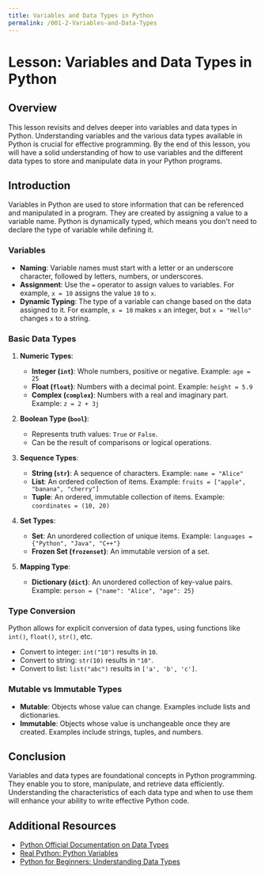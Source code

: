 ```yaml
---
title: Variables and Data Types in Python
permalink: /001-2-Variables-and-Data-Types
---
```


# Lesson: Variables and Data Types in Python

## Overview
This lesson revisits and delves deeper into variables and data types in Python. Understanding variables and the various data types available in Python is crucial for effective programming. By the end of this lesson, you will have a solid understanding of how to use variables and the different data types to store and manipulate data in your Python programs.

## Introduction

Variables in Python are used to store information that can be referenced and manipulated in a program. They are created by assigning a value to a variable name. Python is dynamically typed, which means you don't need to declare the type of variable while defining it.

### Variables

- **Naming**: Variable names must start with a letter or an underscore character, followed by letters, numbers, or underscores.
- **Assignment**: Use the `=` operator to assign values to variables. For example, `x = 10` assigns the value `10` to `x`.
- **Dynamic Typing**: The type of a variable can change based on the data assigned to it. For example, `x = 10` makes `x` an integer, but `x = "Hello"` changes `x` to a string.

### Basic Data Types

1. **Numeric Types**:
   - **Integer (`int`)**: Whole numbers, positive or negative. Example: `age = 25`
   - **Float (`float`)**: Numbers with a decimal point. Example: `height = 5.9`
   - **Complex (`complex`)**: Numbers with a real and imaginary part. Example: `z = 2 + 3j`

2. **Boolean Type (`bool`)**:
   - Represents truth values: `True` or `False`.
   - Can be the result of comparisons or logical operations.

3. **Sequence Types**:
   - **String (`str`)**: A sequence of characters. Example: `name = "Alice"`
   - **List**: An ordered collection of items. Example: `fruits = ["apple", "banana", "cherry"]`
   - **Tuple**: An ordered, immutable collection of items. Example: `coordinates = (10, 20)`

4. **Set Types**:
   - **Set**: An unordered collection of unique items. Example: `languages = {"Python", "Java", "C++"}`
   - **Frozen Set (`frozenset`)**: An immutable version of a set.

5. **Mapping Type**:
   - **Dictionary (`dict`)**: An unordered collection of key-value pairs. Example: `person = {"name": "Alice", "age": 25}`

### Type Conversion

Python allows for explicit conversion of data types, using functions like `int()`, `float()`, `str()`, etc.

- Convert to integer: `int("10")` results in `10`.
- Convert to string: `str(10)` results in `"10"`.
- Convert to list: `list("abc")` results in `['a', 'b', 'c']`.

### Mutable vs Immutable Types

- **Mutable**: Objects whose value can change. Examples include lists and dictionaries.
- **Immutable**: Objects whose value is unchangeable once they are created. Examples include strings, tuples, and numbers.

## Conclusion

Variables and data types are foundational concepts in Python programming. They enable you to store, manipulate, and retrieve data efficiently. Understanding the characteristics of each data type and when to use them will enhance your ability to write effective Python code.

## Additional Resources

- [Python Official Documentation on Data Types](https://docs.python.org/3/library/stdtypes.html)
- [Real Python: Python Variables](https://realpython.com/python-variables/)
- [Python for Beginners: Understanding Data Types](https://www.learnpython.org/en/Variables_and_Types)

